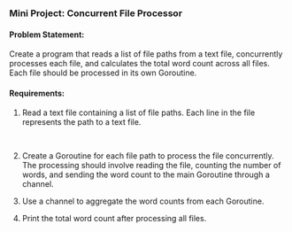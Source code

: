 ### Mini Project: Concurrent File Processor

#### Problem Statement:

Create a program that reads a list of file paths from a text file, concurrently processes each file, and calculates the total word count across all files. Each file should be processed in its own Goroutine.

#### Requirements:

1. Read a text file containing a list of file paths. Each line in the file represents the path to a text file.

   <pre><div class="bg-black rounded-md"><div class="flex items-center relative text-gray-200 bg-gray-800 dark:bg-token-surface-primary px-4 py-2 text-xs font-sans justify-between rounded-t-md"><span class="" data-state="closed"><br class="Apple-interchange-newline"/></span></div></div></pre>
2. Create a Goroutine for each file path to process the file concurrently. The processing should involve reading the file, counting the number of words, and sending the word count to the main Goroutine through a channel.
3. Use a channel to aggregate the word counts from each Goroutine.
4. Print the total word count after processing all files.
